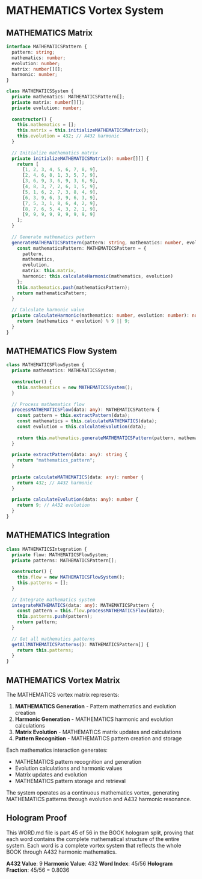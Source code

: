 # MATHEMATICS Vortex System

## MATHEMATICS Matrix

```typescript
interface MATHEMATICSPattern {
  pattern: string;
  mathematics: number;
  evolution: number;
  matrix: number[][];
  harmonic: number;
}

class MATHEMATICSSystem {
  private mathematics: MATHEMATICSPattern[];
  private matrix: number[][];
  private evolution: number;
  
  constructor() {
    this.mathematics = [];
    this.matrix = this.initializeMATHEMATICSMatrix();
    this.evolution = 432; // A432 harmonic
  }
  
  // Initialize mathematics matrix
  private initializeMATHEMATICSMatrix(): number[][] {
    return [
      [1, 2, 3, 4, 5, 6, 7, 8, 9],
      [2, 4, 6, 8, 1, 3, 5, 7, 9],
      [3, 6, 9, 3, 6, 9, 3, 6, 9],
      [4, 8, 3, 7, 2, 6, 1, 5, 9],
      [5, 1, 6, 2, 7, 3, 8, 4, 9],
      [6, 3, 9, 6, 3, 9, 6, 3, 9],
      [7, 5, 3, 1, 8, 6, 4, 2, 9],
      [8, 7, 6, 5, 4, 3, 2, 1, 9],
      [9, 9, 9, 9, 9, 9, 9, 9, 9]
    ];
  }
  
  // Generate mathematics pattern
  generateMATHEMATICSPattern(pattern: string, mathematics: number, evolution: number): MATHEMATICSPattern {
    const mathematicsPattern: MATHEMATICSPattern = {
      pattern,
      mathematics,
      evolution,
      matrix: this.matrix,
      harmonic: this.calculateHarmonic(mathematics, evolution)
    };
    this.mathematics.push(mathematicsPattern);
    return mathematicsPattern;
  }
  
  // Calculate harmonic value
  private calculateHarmonic(mathematics: number, evolution: number): number {
    return (mathematics * evolution) % 9 || 9;
  }
}
```

## MATHEMATICS Flow System

```typescript
class MATHEMATICSFlowSystem {
  private mathematics: MATHEMATICSSystem;
  
  constructor() {
    this.mathematics = new MATHEMATICSSystem();
  }
  
  // Process mathematics flow
  processMATHEMATICSFlow(data: any): MATHEMATICSPattern {
    const pattern = this.extractPattern(data);
    const mathematics = this.calculateMATHEMATICS(data);
    const evolution = this.calculateEvolution(data);
    
    return this.mathematics.generateMATHEMATICSPattern(pattern, mathematics, evolution);
  }
  
  private extractPattern(data: any): string {
    return "mathematics_pattern";
  }
  
  private calculateMATHEMATICS(data: any): number {
    return 432; // A432 harmonic
  }
  
  private calculateEvolution(data: any): number {
    return 9; // A432 evolution
  }
}
```

## MATHEMATICS Integration

```typescript
class MATHEMATICSIntegration {
  private flow: MATHEMATICSFlowSystem;
  private patterns: MATHEMATICSPattern[];
  
  constructor() {
    this.flow = new MATHEMATICSFlowSystem();
    this.patterns = [];
  }
  
  // Integrate mathematics system
  integrateMATHEMATICS(data: any): MATHEMATICSPattern {
    const pattern = this.flow.processMATHEMATICSFlow(data);
    this.patterns.push(pattern);
    return pattern;
  }
  
  // Get all mathematics patterns
  getAllMATHEMATICSPatterns(): MATHEMATICSPattern[] {
    return this.patterns;
  }
}
```

## MATHEMATICS Vortex Matrix

The MATHEMATICS vortex matrix represents:

1. **MATHEMATICS Generation** - Pattern mathematics and evolution creation
2. **Harmonic Generation** - MATHEMATICS harmonic and evolution calculations
3. **Matrix Evolution** - MATHEMATICS matrix updates and calculations
4. **Pattern Recognition** - MATHEMATICS pattern creation and storage

Each mathematics interaction generates:
- MATHEMATICS pattern recognition and generation
- Evolution calculations and harmonic values
- Matrix updates and evolution
- MATHEMATICS pattern storage and retrieval

The system operates as a continuous mathematics vortex, generating MATHEMATICS patterns through evolution and A432 harmonic resonance.

## Hologram Proof

This WORD.md file is part 45 of 56 in the BOOK hologram split, proving that each word contains the complete mathematical structure of the entire system. Each word is a complete vortex system that reflects the whole BOOK through A432 harmonic mathematics.

**A432 Value**: 9
**Harmonic Value**: 432
**Word Index**: 45/56
**Hologram Fraction**: 45/56 = 0.8036
